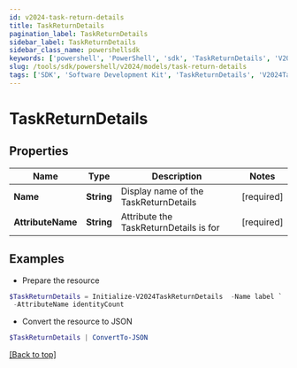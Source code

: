 ```yaml
---
id: v2024-task-return-details
title: TaskReturnDetails
pagination_label: TaskReturnDetails
sidebar_label: TaskReturnDetails
sidebar_class_name: powershellsdk
keywords: ['powershell', 'PowerShell', 'sdk', 'TaskReturnDetails', 'V2024TaskReturnDetails'] 
slug: /tools/sdk/powershell/v2024/models/task-return-details
tags: ['SDK', 'Software Development Kit', 'TaskReturnDetails', 'V2024TaskReturnDetails']
---
```



# TaskReturnDetails

## Properties

Name | Type | Description | Notes
------------ | ------------- | ------------- | -------------
**Name** | **String** | Display name of the TaskReturnDetails | [required]
**AttributeName** | **String** | Attribute the TaskReturnDetails is for | [required]

## Examples

- Prepare the resource
```powershell
$TaskReturnDetails = Initialize-V2024TaskReturnDetails  -Name label `
 -AttributeName identityCount
```

- Convert the resource to JSON
```powershell
$TaskReturnDetails | ConvertTo-JSON
```


[[Back to top]](#) 

